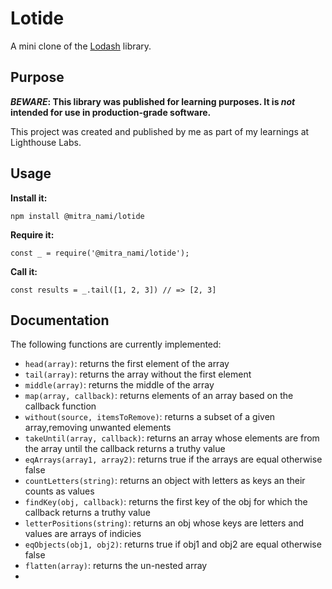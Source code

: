 # Lotide

A mini clone of the [Lodash](https://lodash.com) library.

## Purpose

**_BEWARE_: This library was published for learning purposes. It is _not_ intended for use in production-grade software.**

This project was created and published by me as part of my learnings at Lighthouse Labs. 

## Usage

**Install it:**

`npm install @mitra_nami/lotide`

**Require it:**

`const _ = require('@mitra_nami/lotide');`

**Call it:**

`const results = _.tail([1, 2, 3]) // => [2, 3]`

## Documentation

The following functions are currently implemented:

* `head(array)`: returns the first element of the array
* `tail(array)`: returns the array without the first element
* `middle(array)`: returns the middle of the array
* `map(array, callback)`: returns elements of an array based on the callback function
* `without(source, itemsToRemove)`: returns a subset of a given array,removing unwanted elements
* `takeUntil(array, callback)`: returns an array whose elements are from the array until the callback returns a truthy value
* `eqArrays(array1, array2)`: returns true if the arrays are equal otherwise false
* `countLetters(string)`: returns an object with letters as keys an their counts as values
* `findKey(obj, callback)`: returns the first key of the obj for which the callback returns a truthy value
* `letterPositions(string)`: returns an obj whose keys are letters and values are arrays of indicies
* `eqObjects(obj1, obj2)`: returns true if obj1 and obj2 are equal otherwise false
* `flatten(array)`: returns the un-nested array
* 
